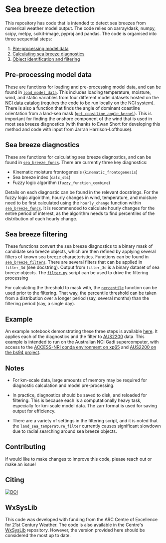 # Sea breeze detection

This repository has code that is intended to detect sea breezes from numerical weather model output. The code relies on xarray/dask, numpy, scipy, metpy, scikit-image, pyproj and pandas. The code is organised into three sequential steps:

1) [Pre-processing model data](#pre-processing-model-data)
2) [Calculating sea breeze diagnostics](#sea-breeze-diagnostics)
3) [Object identification and filtering](#sea-breeze-filtering)

## Pre-processing model data

These are functions for loading and pre-processing model data, and can be found in [`load_model_data`](load_model_data.py). This includes loading temperature, moisture, wind, and static variables from four different model datasets hosted on the [NCI data catalog](https://geonetwork.nci.org.au/geonetwork/srv/eng/catalog.search#/home) (requires the code to be run locally on the NCI system). There is also a function that finds the angle of dominant coastline orientation from a land-sea mask ([`get_coastline_angle_kernel`](load_model_data.py#L639)). This is important for finding the onshore component of the wind that is used in most sea breeze diagnostics (with thanks to Ewan Short for developing this method and code with input from Jarrah Harrison-Lofthouse).

## Sea breeze diagnostics

These are functions for calculating sea breeze diagnostics, and can be found in [`sea_breeze_funcs`](sea_breeze_funcs.py). There are currently three key diagnostics:

* Kinematic moisture frontogenesis (`kinematic_frontogenesis`)
* Sea breeze index (`calc_sbi`)
* Fuzzy logic algorithm (`fuzzy_function_combine`)

Details on each diagnostic can be found in the relevant docstrings. For the fuzzy logic algoirithm, hourly changes in wind, temperature, and moisture need to be first calculated using the `hourly_change` function within [`sea_breeze_funcs`](sea_breeze_funcs.py). It is recommended to calculate hourly changes for the entire period of interest, as the algorithm needs to find percentiles of the distribution of each hourly change.

<!-- For processing the diagnostic functions, python scripts exist in each of the model directories (e.g. [`aus2200/aus2200_sbi.py`](https://github.com/andrewbrown31/sea_breeze_analysis/blob/main/aus2200/aus2200_sbi.py) calculates the sea breeze index from AUS2200) as well bash scripts that submit those python scripts to the PBS queue (e.g. [`aus2200/aus2200_sbi.sh`](https://github.com/andrewbrown31/sea_breeze_analysis/blob/main/aus2200/diagnostic_jobs/aus2200_sbi_smooth4_2016.sh)). Note that for km-scale data (such as AUS2200 or BARRA-C), large amounts of memory may be required. -->


## Sea breeze filtering

These functions convert the sea breeze diagnostics to a binary mask of candidate sea breeze objects, which are then refined by applying several filters of known sea breeze characteristics. Functions can be found in [`sea_breeze_filters`](sea_breeze_filters.py). There are several filters that can be applied in `filter_3d` (see docstring). Output from `filter_3d` is a binary dataset of sea breeze objects. The [`filter.py`](filter.py) script can be used to drive the filtering processing

<!-- as well bash scripts that submit those python scripts to the PBS queue (e.g. [`aus2200/filter.sh`](https://github.com/andrewbrown31/sea_breeze_analysis/blob/main/aus2200/filter_jobs/filter_smooth_s4.sh)). Again, for km-scale model data large amounts of memory may be required. There are a variety of settings in the filtering script, and it is noted that the `land_sea_temperature_filter` currently causes significant slowdown due to radial searching around sea breeze objects. -->

For calculating the threshold to mask with, the [`percentile`](sea_breeze_filters.py#L72) function can be used prior to the filtering. That way, the percentile threshold can be taken from a distribution over a longer period (say, several months) than the filtering period (say, a single day).

## Example 

An example notebook demonstrating these three steps is available [here](example_notebooks/aus2200_sea_breeze_identification.ipynb). It applies each of the diagnostics and the filter to [AUS2200](https://dx.doi.org/10.25914/w95d-q328) data. This example is intended to run on the Australian NCI Gadi supercomputer, with access to the [ACCESS-NRI conda environment on xp65](https://docs.access-hive.org.au/getting_started/environments/) and [AUS2200 on the bs94 project](https://dx.doi.org/10.25914/w95d-q328).

## Notes

* For km-scale data, large amounts of memory may be required for diagnostic calculation and model pre-processing.

* In practice, diagnostics should be saved to disk, and reloaded for filtering. This is because each is a computationally heavy task, especially for km-scale model data. The zarr format is used for saving output for efficiency.

* There are a variety of settings in the filtering script, and it is noted that the `land_sea_temperature_filter` currently causes significant slowdown due to radial searching around sea breeze objects.

## Contributing

If would like to make changes to improve this code, please reach out or make an issue!

## Citing
[![DOI](https://zenodo.org/badge/DOI/10.5281/zenodo.16938245.svg)](https://doi.org/10.5281/zenodo.16938245)

## WxSysLib
This code was developed with funding from the ARC Centre of Excellence for 21st Century Weather. The code is also available in the Centre's [WxSysLib](https://github.com/21centuryweather/WxSysLib/tree/main) repository. However, the version provided here should be considered the most up to date.
